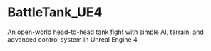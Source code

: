 # BattleTank_UE4
An open-world head-to-head tank fight with simple AI, terrain, and advanced control system in Unreal Engine 4
